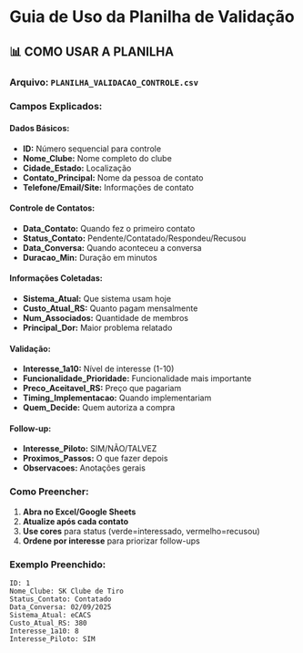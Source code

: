 # Guia de Uso da Planilha de Validação

## 📊 **COMO USAR A PLANILHA**

### **Arquivo:** `PLANILHA_VALIDACAO_CONTROLE.csv`

### **Campos Explicados:**

#### **Dados Básicos:**
- **ID:** Número sequencial para controle
- **Nome_Clube:** Nome completo do clube
- **Cidade_Estado:** Localização 
- **Contato_Principal:** Nome da pessoa de contato
- **Telefone/Email/Site:** Informações de contato

#### **Controle de Contatos:**
- **Data_Contato:** Quando fez o primeiro contato
- **Status_Contato:** Pendente/Contatado/Respondeu/Recusou
- **Data_Conversa:** Quando aconteceu a conversa
- **Duracao_Min:** Duração em minutos

#### **Informações Coletadas:**
- **Sistema_Atual:** Que sistema usam hoje
- **Custo_Atual_RS:** Quanto pagam mensalmente
- **Num_Associados:** Quantidade de membros
- **Principal_Dor:** Maior problema relatado

#### **Validação:**
- **Interesse_1a10:** Nível de interesse (1-10)
- **Funcionalidade_Prioridade:** Funcionalidade mais importante
- **Preco_Aceitavel_RS:** Preço que pagariam
- **Timing_Implementacao:** Quando implementariam
- **Quem_Decide:** Quem autoriza a compra

#### **Follow-up:**
- **Interesse_Piloto:** SIM/NÃO/TALVEZ
- **Proximos_Passos:** O que fazer depois
- **Observacoes:** Anotações gerais

### **Como Preencher:**

1. **Abra no Excel/Google Sheets**
2. **Atualize após cada contato**
3. **Use cores** para status (verde=interessado, vermelho=recusou)
4. **Ordene por interesse** para priorizar follow-ups

### **Exemplo Preenchido:**
```
ID: 1
Nome_Clube: SK Clube de Tiro
Status_Contato: Contatado
Data_Conversa: 02/09/2025
Sistema_Atual: eCACS
Custo_Atual_RS: 380
Interesse_1a10: 8
Interesse_Piloto: SIM
```